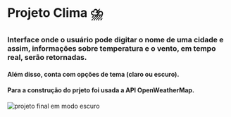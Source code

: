 # Projeto Clima ⛈️

### Interface onde o usuário pode digitar o nome de uma cidade e assim, informações sobre temperatura e o vento, em tempo real, serão retornadas. 
#### Além disso, conta com opções de tema (claro ou escuro). 
#### Para a construção do prjeto foi usada a API OpenWeatherMap. 

![projeto final em modo escuro](imagem-final.PNG)


